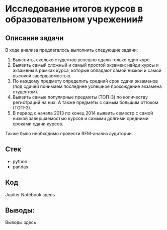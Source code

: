# Исследование итогов курсов в образовательном учрежении#
## Описание задачи 
В ходе анализа предлагалось выполнить следующие задачи:
1. Выяснить, сколько студентов успешно сдали только один курс.
2. Выявить самый сложный и самый простой экзамен: найди курсы и экзамены в рамках курса, которые обладают самой низкой и самой высокой завершаемостью.
3. По каждому предмету определить средний срок сдачи экзаменов (под сдачей понимаем последнее успешное прохождение экзамена студентом).
4. Выявить самые популярные предметы (ТОП-3) по количеству регистраций на них. А также предметы с самым большим оттоком (ТОП-3).
5. В период с начала 2013 по конец 2014 выявить семестр с самой низкой завершаемостью курсов и самыми долгими средними сроками сдачи курсов.

Также было необходимо провести RFM-анализ аудитории.

## Стек 
- python
- pandas

## Код
Jupiter Notebook здесь
## Выводы:
Выводы здесь 
  

